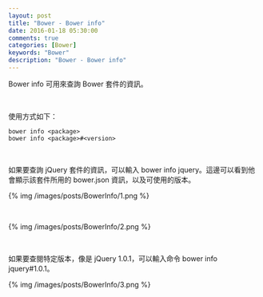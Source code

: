 ```yaml
---
layout: post
title: "Bower - Bower info"
date: 2016-01-18 05:30:00
comments: true
categories: [Bower]
keywords: "Bower"
description: "Bower - Bower info"
---
```


Bower info 可用來查詢 Bower 套件的資訊。  

<!-- More -->

<br/>


使用方式如下：  

    bower info <package>
    bower info <package>#<version>

<br/>


如果要查詢 jQuery 套件的資訊，可以輸入 bower info jquery。這邊可以看到他會顯示該套件所用的 bower.json 資訊，以及可使用的版本。    

{% img /images/posts/BowerInfo/1.png %}

<br/>


{% img /images/posts/BowerInfo/2.png %}

<br/>


如果要查閱特定版本，像是 jQuery 1.0.1，可以輸入命令 bower info jquery#1.0.1。  


{% img /images/posts/BowerInfo/3.png %}

<br/>
